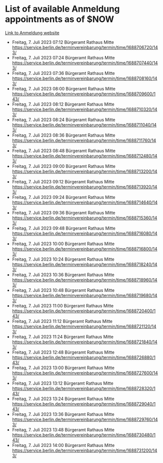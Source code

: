 # List of available Anmeldung appointments as of $NOW
[Link to Anmeldung website](https://service.berlin.de/terminvereinbarung/termin/tag.php?termin=1&anliegen[]=120686&dienstleisterlist=122210,122217,327316,122219,327312,122227,327314,122231,327346,122243,327348,122254,122252,329742,122260,329745,122262,329748,122271,327278,122273,327274,122277,327276,330436,122280,327294,122282,327290,122284,327292,122291,327270,122285,327266,122286,327264,122296,327268,150230,329760,122297,327286,122294,327284,122312,329763,122314,329775,122304,327330,122311,327334,122309,327332,317869,122281,327352,122279,329772,122283,122276,327324,122274,327326,122267,329766,122246,327318,122251,327320,122257,327322,122208,327298,122226,327300&herkunft=http%3A%2F%2Fservice.berlin.de%2Fdienstleistung%2F120686%2F)
- Freitag, 7. Juli 2023 07:12 Bürgeramt Rathaus Mitte https://service.berlin.de/terminvereinbarung/termin/time/1688706720/143/
- Freitag, 7. Juli 2023 07:24 Bürgeramt Rathaus Mitte https://service.berlin.de/terminvereinbarung/termin/time/1688707440/143/
- Freitag, 7. Juli 2023 07:36 Bürgeramt Rathaus Mitte https://service.berlin.de/terminvereinbarung/termin/time/1688708160/143/
- Freitag, 7. Juli 2023 08:00 Bürgeramt Rathaus Mitte https://service.berlin.de/terminvereinbarung/termin/time/1688709600/143/
- Freitag, 7. Juli 2023 08:12 Bürgeramt Rathaus Mitte https://service.berlin.de/terminvereinbarung/termin/time/1688710320/143/
- Freitag, 7. Juli 2023 08:24 Bürgeramt Rathaus Mitte https://service.berlin.de/terminvereinbarung/termin/time/1688711040/143/
- Freitag, 7. Juli 2023 08:36 Bürgeramt Rathaus Mitte https://service.berlin.de/terminvereinbarung/termin/time/1688711760/143/
- Freitag, 7. Juli 2023 08:48 Bürgeramt Rathaus Mitte https://service.berlin.de/terminvereinbarung/termin/time/1688712480/143/
- Freitag, 7. Juli 2023 09:00 Bürgeramt Rathaus Mitte https://service.berlin.de/terminvereinbarung/termin/time/1688713200/143/
- Freitag, 7. Juli 2023 09:12 Bürgeramt Rathaus Mitte https://service.berlin.de/terminvereinbarung/termin/time/1688713920/143/
- Freitag, 7. Juli 2023 09:24 Bürgeramt Rathaus Mitte https://service.berlin.de/terminvereinbarung/termin/time/1688714640/143/
- Freitag, 7. Juli 2023 09:36 Bürgeramt Rathaus Mitte https://service.berlin.de/terminvereinbarung/termin/time/1688715360/143/
- Freitag, 7. Juli 2023 09:48 Bürgeramt Rathaus Mitte https://service.berlin.de/terminvereinbarung/termin/time/1688716080/143/
- Freitag, 7. Juli 2023 10:00 Bürgeramt Rathaus Mitte https://service.berlin.de/terminvereinbarung/termin/time/1688716800/143/
- Freitag, 7. Juli 2023 10:24 Bürgeramt Rathaus Mitte https://service.berlin.de/terminvereinbarung/termin/time/1688718240/143/
- Freitag, 7. Juli 2023 10:36 Bürgeramt Rathaus Mitte https://service.berlin.de/terminvereinbarung/termin/time/1688718960/143/
- Freitag, 7. Juli 2023 10:48 Bürgeramt Rathaus Mitte https://service.berlin.de/terminvereinbarung/termin/time/1688719680/143/
- Freitag, 7. Juli 2023 11:00 Bürgeramt Rathaus Mitte https://service.berlin.de/terminvereinbarung/termin/time/1688720400/143/
- Freitag, 7. Juli 2023 11:12 Bürgeramt Rathaus Mitte https://service.berlin.de/terminvereinbarung/termin/time/1688721120/143/
- Freitag, 7. Juli 2023 11:24 Bürgeramt Rathaus Mitte https://service.berlin.de/terminvereinbarung/termin/time/1688721840/143/
- Freitag, 7. Juli 2023 12:48 Bürgeramt Rathaus Mitte https://service.berlin.de/terminvereinbarung/termin/time/1688726880/143/
- Freitag, 7. Juli 2023 13:00 Bürgeramt Rathaus Mitte https://service.berlin.de/terminvereinbarung/termin/time/1688727600/143/
- Freitag, 7. Juli 2023 13:12 Bürgeramt Rathaus Mitte https://service.berlin.de/terminvereinbarung/termin/time/1688728320/143/
- Freitag, 7. Juli 2023 13:24 Bürgeramt Rathaus Mitte https://service.berlin.de/terminvereinbarung/termin/time/1688729040/143/
- Freitag, 7. Juli 2023 13:36 Bürgeramt Rathaus Mitte https://service.berlin.de/terminvereinbarung/termin/time/1688729760/143/
- Freitag, 7. Juli 2023 13:48 Bürgeramt Rathaus Mitte https://service.berlin.de/terminvereinbarung/termin/time/1688730480/143/
- Freitag, 7. Juli 2023 14:00 Bürgeramt Rathaus Mitte https://service.berlin.de/terminvereinbarung/termin/time/1688731200/143/
